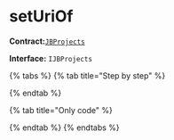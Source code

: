 # setUriOf

**Contract:**[`JBProjects`](../)

**Interface:** `IJBProjects`

{% tabs %}
{% tab title="Step by step" %}

{% endtab %}

{% tab title="Only code" %}

{% endtab %}
{% endtabs %}

